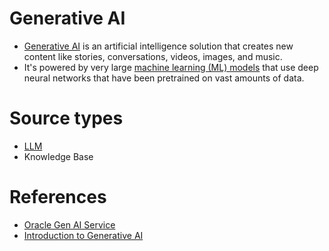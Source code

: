# Generative AI
- [Generative AI](../Generative-AI/Readme.md) is an artificial intelligence solution that creates new content like stories, conversations, videos, images, and music.
- It's powered by very large [machine learning (ML) models](../Foundational-Models/LLM.md) that use deep neural networks that have been pretrained on vast amounts of data.

# Source types
- [LLM](../Foundational-Models/LLM.md)
- Knowledge Base

# References
- [Oracle Gen AI Service](https://www.oracle.com/artificial-intelligence/generative-ai/generative-ai-service/)
- [Introduction to Generative AI](https://www.youtube.com/watch?v=2p5OHDxR2l8)